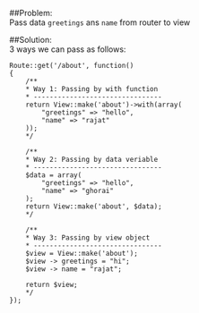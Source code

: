 ##Problem:  
Pass data `greetings` ans `name` from router to view

##Solution:  
3 ways we can pass as follows:
```
Route::get('/about', function()
{
	/**
	* Way 1: Passing by with function
	* --------------------------------
	return View::make('about')->with(array(
		"greetings" => "hello", 
		"name" => "rajat"
	));
	*/

	/**
	* Way 2: Passing by data veriable
	* --------------------------------
	$data = array(
		"greetings" => "hello", 
		"name" => "ghorai"
	);
	return View::make('about', $data);
	*/

	/**
	* Way 3: Passing by view object
	* --------------------------------
	$view = View::make('about');
	$view -> greetings = "hi";
	$view -> name = "rajat";

	return $view;
	*/
});
```
